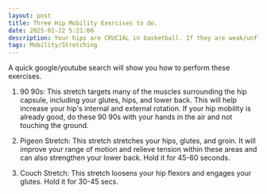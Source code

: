 ```yaml
---
layout: post
title: Three Hip Mobility Exercises to do.
date: 2025-01-22 5:21:00
description: Your hips are CRUCIAL in basketball. If they are weak/unflexible, this will limit your athletic performance.
tags: Mobility/Stretching
---
```

A quick google/youtube search will show you how to perform these exercises.

1. 90 90s: This stretch targets many of the muscles surrounding the hip capsule, including your glutes, hips, and lower back. This will help increase your hip's internal and external rotation. If your hip mobility is already good, do these 90 90s with your hands in the air and not touching the ground.
   
2. Pigeon Stretch: This stretch stretches your hips, glutes, and groin. It will improve your range of motion and relieve tension within these areas and can also strengthen your lower back. Hold it for 45-60 seconds.
   
3. Couch Stretch: This stretch loosens your hip flexors and engages your glutes. Hold it for 30-45 secs.
